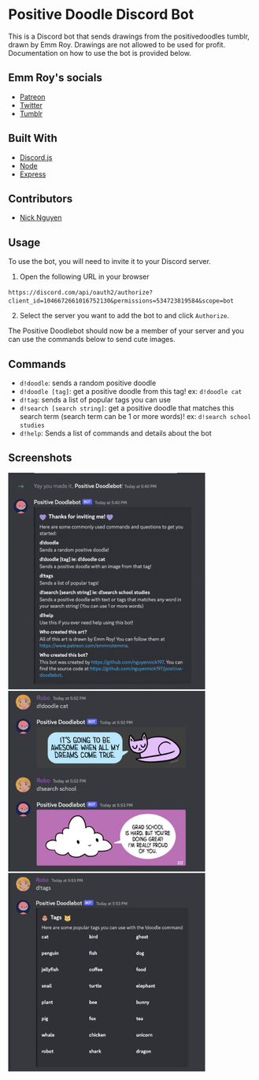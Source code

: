# Positive Doodle Discord Bot

This is a Discord bot that sends drawings from the positivedoodles tumblr, drawn by Emm Roy. Drawings are not allowed to be used for profit. Documentation on how to use the bot is provided below.

## Emm Roy's socials
 - [Patreon](https://www.patreon.com/emmnotemma)
 - [Twitter](https://twitter.com/emmnotemma)
 - [Tumblr](https://positivedoodles.tumblr.com/)

## Built With
 - [Discord.js](https://discordjs.guide/)
 - [Node](https://nodejs.org/en/)
 - [Express](https://expressjs.com/)

## Contributors 
 - [Nick Nguyen](https://github.com/nguyennick197)


## Usage

To use the bot, you will need to invite it to your Discord server.

1. Open the following URL in your browser

`https://discord.com/api/oauth2/authorize?client_id=1046672661016752130&permissions=534723819584&scope=bot`

2. Select the server you want to add the bot to and click `Authorize`.

The Positive Doodlebot should now be a member of your server and you can use the commands below to send cute images.

## Commands

 - `d!doodle`: sends a random positive doodle
 - `d!doodle [tag]`: get a positive doodle from this tag! ex: `d!doodle cat`
 - `d!tag`: sends a list of popular tags you can use 
 - `d!search [search string]`: get a positive doodle that matches this search term (search term can be 1 or more words)! ex: `d!search school studies`
 - `d!help`: Sends a list of commands and details about the bot

## Screenshots

<img src="readme_images/doodlebot_intro.png" alt="Doodlebot Welcome Message" width="400"/>

<img src="readme_images/doodlebot_examples.png" alt="Doodlebot doodle and search commands" width="400"/>

<img src="readme_images/doodlebot_tags.png" alt="Doodlebot tag command" width="400"/>